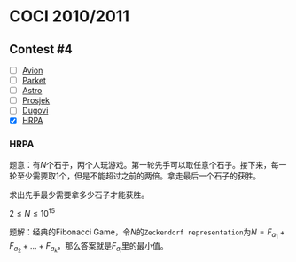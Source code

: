 # COCI 2010/2011

## Contest #4

+ [ ] [Avion](https://train.nzoi.org.nz/problems/324)
+ [ ] [Parket](https://train.nzoi.org.nz/problems/325)
+ [ ] [Astro](https://train.nzoi.org.nz/problems/326)
+ [ ] [Prosjek](https://train.nzoi.org.nz/problems/327)
+ [ ] [Dugovi](https://train.nzoi.org.nz/problems/328)
+ [x] [HRPA](https://train.nzoi.org.nz/problems/329)

### HRPA

题意：有$N$个石子，两个人玩游戏。第一轮先手可以取任意个石子。接下来，每一轮至少需要取$1$个，但是不能超过之前的两倍。拿走最后一个石子的获胜。

求出先手最少需要拿多少石子才能获胜。

$2 \le N \le 10^{15}$

题解：经典的Fibonacci Game，令$N$的`Zeckendorf representation`为$N=F_{a_1}+F_{a_2}+\dots+F_{a_k}$，那么答案就是$F_{a_i}$里的最小值。